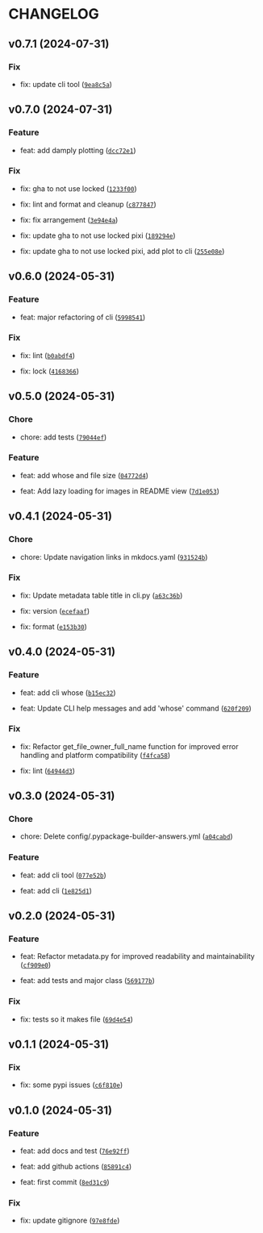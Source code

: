 # CHANGELOG



## v0.7.1 (2024-07-31)

### Fix

* fix: update cli tool ([`9ea8c5a`](https://github.com/jjjermiah/damply/commit/9ea8c5a9dde55366f2014027dc753f79d9955744))


## v0.7.0 (2024-07-31)

### Feature

* feat: add damply plotting ([`dcc72e1`](https://github.com/jjjermiah/damply/commit/dcc72e1bbcd69fe2b4cdc0e9abac8a443f06ca1e))

### Fix

* fix: gha to not use locked ([`1233f00`](https://github.com/jjjermiah/damply/commit/1233f00e3ad0e0404ab6513643d3be77c694800c))

* fix: lint and format and cleanup ([`c877847`](https://github.com/jjjermiah/damply/commit/c877847d18b2f9623b1c963b6f84c7fba4cfba59))

* fix: fix arrangement ([`3e94e4a`](https://github.com/jjjermiah/damply/commit/3e94e4aff321a5b4fec8e388084565609294b56a))

* fix: update gha to not use locked pixi ([`189294e`](https://github.com/jjjermiah/damply/commit/189294e4883e8fbd65f794461d1ed92e95a12476))

* fix: update gha to not use locked pixi, add plot to cli ([`255e08e`](https://github.com/jjjermiah/damply/commit/255e08ef8dfaa583ed8946dc41b724759409754d))


## v0.6.0 (2024-05-31)

### Feature

* feat: major refactoring of cli ([`5998541`](https://github.com/jjjermiah/damply/commit/5998541bf75be1e7d2fcf8536d1d230dae4919bb))

### Fix

* fix: lint ([`b0abdf4`](https://github.com/jjjermiah/damply/commit/b0abdf46b416c20f0fb148dd59fadc70761a8815))

* fix: lock ([`4168366`](https://github.com/jjjermiah/damply/commit/41683662fe792097f017e70013c73d38ded5bf34))


## v0.5.0 (2024-05-31)

### Chore

* chore: add tests ([`79044ef`](https://github.com/jjjermiah/damply/commit/79044effb782111c2b1cbccfc21b4a77431d9f5c))

### Feature

* feat: add whose and file size ([`04772d4`](https://github.com/jjjermiah/damply/commit/04772d49bb4a4ae7656dbb3bb1931a3c76ec544a))

* feat: Add lazy loading for images in README view ([`7d1e053`](https://github.com/jjjermiah/damply/commit/7d1e053b18f63fbc8c27e6abf813b67eb7f3955d))


## v0.4.1 (2024-05-31)

### Chore

* chore: Update navigation links in mkdocs.yaml ([`931524b`](https://github.com/jjjermiah/damply/commit/931524b39f8ca9edb971c8a43b84dc858b4a2de8))

### Fix

* fix: Update metadata table title in cli.py ([`a63c36b`](https://github.com/jjjermiah/damply/commit/a63c36bba26d880abf433cf06690faecb1537d3d))

* fix: version ([`ecefaaf`](https://github.com/jjjermiah/damply/commit/ecefaafab444f70ace8a8185240d6577fe4db0a3))

* fix: format ([`e153b30`](https://github.com/jjjermiah/damply/commit/e153b30f32108b0a9750f1a4b0c7e0b00116c152))


## v0.4.0 (2024-05-31)

### Feature

* feat: add cli whose ([`b15ec32`](https://github.com/jjjermiah/damply/commit/b15ec32b551533aab892b3b3227e2091c643dfe1))

* feat: Update CLI help messages and add &#39;whose&#39; command ([`620f209`](https://github.com/jjjermiah/damply/commit/620f209656ab91d5f8ae4e11608eaa6aef05e3f9))

### Fix

* fix: Refactor get_file_owner_full_name function for improved error handling and platform compatibility ([`f4fca58`](https://github.com/jjjermiah/damply/commit/f4fca58d63e4667f8c3fc60b51776a038757c669))

* fix: lint ([`64944d3`](https://github.com/jjjermiah/damply/commit/64944d3025cc20721aa5415c882b42e737daa3da))


## v0.3.0 (2024-05-31)

### Chore

* chore: Delete config/.pypackage-builder-answers.yml ([`a04cabd`](https://github.com/jjjermiah/damply/commit/a04cabd468901e3b47e236a31d9eb867feea7719))

### Feature

* feat: add cli tool ([`077e52b`](https://github.com/jjjermiah/damply/commit/077e52bf1e3c529685a631aee6978e59676b0165))

* feat: add cli ([`1e825d1`](https://github.com/jjjermiah/damply/commit/1e825d1e71293cb46fcb8abe6498b5a695982e39))


## v0.2.0 (2024-05-31)

### Feature

* feat: Refactor metadata.py for improved readability and maintainability ([`cf909e0`](https://github.com/jjjermiah/damply/commit/cf909e0f1824fdc9275171d10c3c2a87049521e7))

* feat: add tests and major class ([`569177b`](https://github.com/jjjermiah/damply/commit/569177b476047cadb22ae84d0eeb92ad1fb370ea))

### Fix

* fix: tests so it makes file ([`69d4e54`](https://github.com/jjjermiah/damply/commit/69d4e54ea76ef75dde242e28261ee79b60bc2093))


## v0.1.1 (2024-05-31)

### Fix

* fix: some pypi issues ([`c6f810e`](https://github.com/jjjermiah/damply/commit/c6f810ea4859a45b4d9f1b3432cca1f45dc29f30))


## v0.1.0 (2024-05-31)

### Feature

* feat: add docs and test ([`76e92ff`](https://github.com/jjjermiah/damply/commit/76e92ff24b5e8febb361df0f01d1d063d26ef703))

* feat: add github actions ([`85891c4`](https://github.com/jjjermiah/damply/commit/85891c4fcd221f3c61874a2c6cec9edc059e94af))

* feat: first commit ([`8ed31c9`](https://github.com/jjjermiah/damply/commit/8ed31c972b3ac76f4def1b02bb50c6fee84a2172))

### Fix

* fix: update gitignore ([`97e8fde`](https://github.com/jjjermiah/damply/commit/97e8fde80ab3a6f38f62a231ffe5fc189983fe05))
